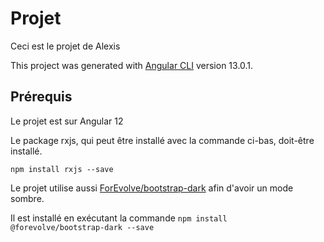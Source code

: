 # Projet

Ceci est le projet de Alexis

This project was generated with [Angular CLI](https://github.com/angular/angular-cli) version 13.0.1.

## Prérequis

Le projet est sur Angular 12

Le package rxjs, qui peut être installé avec la commande ci-bas, doit-être installé.

```
npm install rxjs --save
```

Le projet utilise aussi [ForEvolve/bootstrap-dark](https://github.com/ForEvolve/bootstrap-dark) afin d'avoir un mode sombre.

Il est installé en exécutant la commande `npm install @forevolve/bootstrap-dark --save`